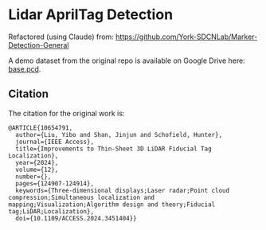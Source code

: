 # Lidar AprilTag Detection

Refactored (using Claude) from: https://github.com/York-SDCNLab/Marker-Detection-General

A demo dataset from the original repo is available on Google Drive here: [base.pcd](https://drive.google.com/file/d/1Ky2VkhjBpM8Guu6jKD_OapUoRiTiqcfk/view?usp=sharing).

## Citation
The citation for the original work is:
```
@ARTICLE{10654791,
  author={Liu, Yibo and Shan, Jinjun and Schofield, Hunter},
  journal={IEEE Access}, 
  title={Improvements to Thin-Sheet 3D LiDAR Fiducial Tag Localization}, 
  year={2024},
  volume={12},
  number={},
  pages={124907-124914},
  keywords={Three-dimensional displays;Laser radar;Point cloud compression;Simultaneous localization and mapping;Visualization;Algorithm design and theory;Fiducial tag;LiDAR;Localization},
  doi={10.1109/ACCESS.2024.3451404}}
```
